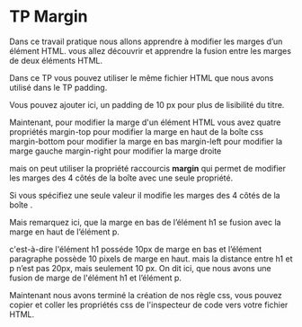 # TP Margin 

Dans ce travail pratique nous allons apprendre à modifier les marges d’un élément HTML.
vous allez découvrir et apprendre la fusion entre les marges de deux éléments HTML.

Dans ce TP vous pouvez utiliser le même fichier HTML que nous avons utilisé dans le TP padding.

Vous pouvez ajouter ici, un padding de 10 px pour plus de lisibilité du titre.

Maintenant, pour modifier la marge d'un élément HTML vous avez quatre propriétés
margin-top pour modifier la marge en haut de la boîte css
margin-bottom pour modifier la marge en bas 
margin-left pour modifier la marge gauche
margin-right pour modifier la marge droite


mais on peut utiliser la propriété raccourcis **margin** qui permet de modifier les marges des 4 côtés de la boîte avec une seule propriété.

Si vous spécifiez une seule valeur il modifie les marges des 4 côtés de la boîte .

Mais remarquez ici, que la marge en bas de l’élément h1 se fusion avec la marge en haut de l’élément p.

c'est-à-dire l'élément h1 posséde 10px de marge en bas 
et l’élément paragraphe possède 10 pixels de marge en haut.
mais la distance entre h1 et p n’est pas 20px, mais seulement 10 px.
On dit ici, que nous avons une fusion de marge de l'élément h1 et l’élément p.

Maintenant nous avons terminé la création de nos règle css, vous pouvez copier et coller les propriétés css de l'inspecteur de code vers votre fichier HTML.




